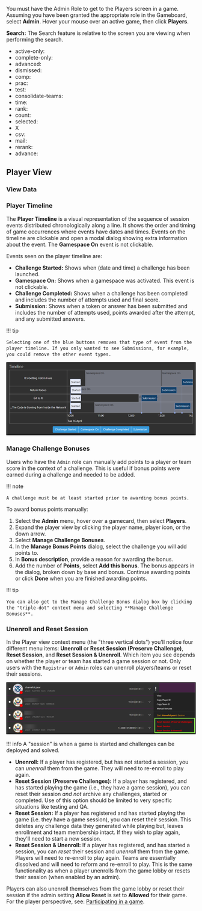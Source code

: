 You must have the Admin Role to get to the Players screen in a game. Assuming you have been granted the appropriate role in the Gameboard, select **Admin**. Hover your mouse over an active game, then click **Players**.

**Search:** The Search feature is relative to the screen you are viewing when performing the search.

- active-only:
- complete-only:
- advanced:
- dismissed:
- comp:
- prac:
- test:
- consolidate-teams:
- time:
- rank:
- count:
- selected:
- X
- csv:
- mail:
- rerank:
- advance:

## Player View

### View Data

### Player Timeline

The **Player Timeline** is a visual representation of the sequence of session events distributed chronologically along a line. It shows the order and timing of game occurrences where events have dates and times. Events on the timeline are clickable and open a modal dialog showing extra information about the event. The **Gamespace On** event is not clickable.

Events seen on the player timeline are:

- **Challenge Started:** Shows when (date and time) a challenge has been launched. 
- **Gamespace On:** Shows when a gamespace was activated. This event is not clickable.
- **Challenge Completed:** Shows when a challenge has been completed and includes the number of attempts used and final score.
- **Submission:** Shows when a token or answer has been submitted and includes the number of attempts used, points awarded after the attempt, and any submitted answers.

!!! tip

	Selecting one of the blue buttons removes that type of event from the player timeline. If you only wanted to see Submissions, for example, you could remove the other event types.

![player timeline](img/timeline.png)

### Manage Challenge Bonuses

Users who have the `Admin` role can manually add points to a player or team score in the context of a challenge. This is useful if bonus points were earned during a challenge and needed to be added.

!!! note

    A challenge must be at least started prior to awarding bonus points.

To award bonus points manually:

1. Select the **Admin** menu, hover over a gamecard, then select **Players**.
2. Expand the player view by clicking the player name, player icon, or the down arrow.
3. Select **Manage Challenge Bonuses**. 
4. In the **Manage Bonus Points** dialog, select the challenge you will add points to.
5. In **Bonus description**, provide a reason for awarding the bonus.
6. Add the number of **Points**, select **Add this bonus**. The bonus appears in the dialog, broken down by base and bonus. Continue awarding points or click **Done** when you are finished awarding points.

!!! tip

    You can also get to the Manage Challenge Bonus dialog box by clicking the "triple-dot" context menu and selecting **Manage Challenge Bonuses**.

### Unenroll and Reset Session

In the Player view context menu (the "three vertical dots") you'll notice four different menu items: **Unenroll** or **Reset Session (Preserve Challenge)**, **Reset Session**, and **Reset Session & Unenroll**. Which item you see depends on whether the player or team has started a game session or not. Only users with the `Registrar` or `Admin` roles can unenroll players/teams or reset their sessions.

![reset unenroll](img/context-reset.png)

!!! info
        A "session" is when a game is started and challenges can be deployed and solved.

- **Unenroll:** If a player has registered, but has not started a session, you can *unenroll* them from the game. They will need to re-enroll to play again.
- **Reset Session (Preserve Challenges):** If a player has registered, and has started playing the game (i.e., they have a game session), you can reset their session *and not* archive any challenges, started or completed. Use of this option should be limited to very specific situations like testing and QA. 
- **Reset Session:** If a player has registered and has started playing the game (i.e. they have a game session), you can reset their session. This deletes any challenge data they generated while playing but, leaves enrollment and team membership intact. If they wish to play again, they'll need to start a new session.
- **Reset Session & Unenroll:** If a player has registered, and has started a session, you can *reset* their session and *unenroll* them from the game. Players will need to re-enroll to play again. Teams are essentially dissolved and will need to reform and re-enroll to play. This is the same functionality as when a player unenrolls from the game lobby or resets their session (when enabled by an admin).

Players can also unenroll themselves from the game lobby or reset their session if the admin setting **Allow Reset** is set to **Allowed** for their game. For the player perspective, see: [Participating in a game](participating.md).